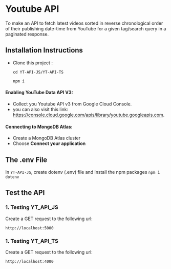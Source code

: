 # Youtube API

To make an API to fetch latest videos sorted in reverse chronological order of their publishing date-time from YouTube for a given tag/search query in a paginated response.


## Installation Instructions

- Clone this project :
  ```
  cd YT-API-JS/YT-API-TS
  ```
  ```
  npm i
  ```
 #### Enabling YouTube Data API V3:
 - Collect you Youtube API v3 from Google Cloud Console.
 - you can also visit this link: https://console.cloud.google.com/apis/library/youtube.googleapis.com.
 
 #### Connecting to MongoDB Atlas:
 - Create a MongoDB Atlas cluster
 - Choose **Connect your application**

## The .env File

In ``YT-API-JS``, create dotenv (.env) file and install the npm packages ``npm i dotenv``



## Test the API

### 1. Testing YT_API_JS

Create a GET request to the following url:
```
http://localhost:5000
```
### 1. Testing YT_API_TS

Create a GET request to the following url:
```
http://localhost:4000
```

